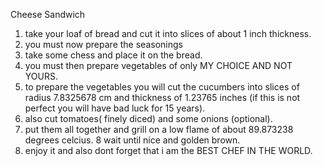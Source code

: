 
Cheese Sandwich

1. take your loaf of bread and cut it into slices of about 1 inch thickness.
2. you must now prepare the seasonings
3. take some chess and place it on the bread.
4. you must then prepare vegetables of only MY CHOICE AND NOT YOURS.
5. to prepare the vegetables you will cut the cucumbers into slices of radius 7.8325678 cm and thickness of 1.23765 inches (if this is not perfect you will have bad luck for 15 years).
6. also cut tomatoes( finely diced) and some onions (optional).
7. put them all together and grill on a low flame of about 89.873238 degrees celcius.
8 wait until nice and golden brown.
9. enjoy it and also dont forget that i am the BEST CHEF IN THE WORLD.